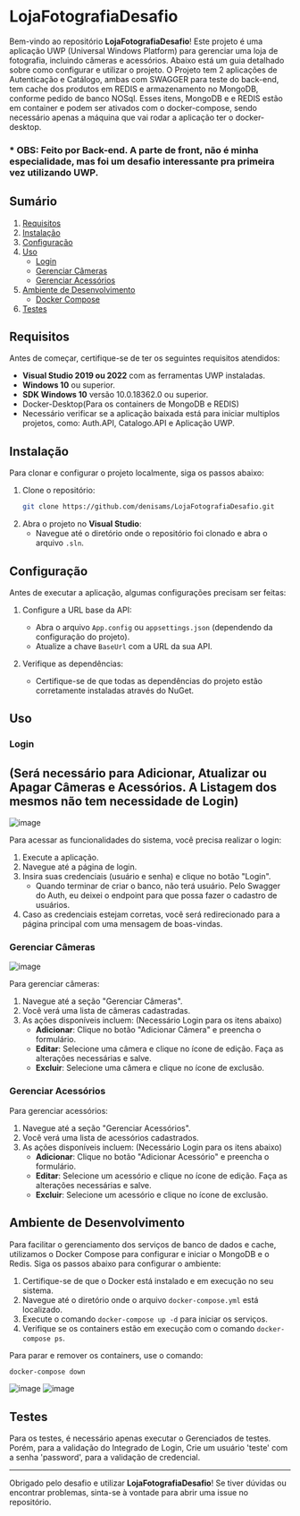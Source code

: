 # LojaFotografiaDesafio

Bem-vindo ao repositório **LojaFotografiaDesafio**! Este projeto é uma aplicação UWP (Universal Windows Platform) para gerenciar uma loja de fotografia, incluindo câmeras e acessórios. Abaixo está um guia detalhado sobre como configurar e utilizar o projeto. O Projeto tem 2 aplicações de Autenticação e Catálogo, ambas com SWAGGER para teste do back-end, tem cache dos produtos em REDIS e armazenamento no MongoDB, conforme pedido de banco NOSql. Esses itens, MongoDB e e REDIS estão em container e podem ser ativados com o docker-compose, sendo necessário apenas a máquina que vai rodar a aplicação ter o docker-desktop.

### * OBS: Feito por Back-end. A parte de front, não é minha especialidade, mas foi um desafio interessante pra primeira vez utilizando UWP.

## Sumário

1. [Requisitos](#requisitos)
2. [Instalação](#instalação)
3. [Configuração](#configuração)
4. [Uso](#uso)
   - [Login](#login)
   - [Gerenciar Câmeras](#gerenciar-câmeras)
   - [Gerenciar Acessórios](#gerenciar-acessórios)
5. [Ambiente de Desenvolvimento](#Ambiente-de-Desenvolvimento)
   - [Docker Compose](#docker-compose)
6. [Testes](#Testes)


## Requisitos

Antes de começar, certifique-se de ter os seguintes requisitos atendidos:

- **Visual Studio 2019 ou 2022** com as ferramentas UWP instaladas.
- **Windows 10** ou superior.
- **SDK Windows 10** versão 10.0.18362.0 ou superior.
- Docker-Desktop(Para os containers de MongoDB e REDIS)
- Necessário verificar se a aplicação baixada está para iniciar multiplos projetos, como: Auth.API, Catalogo.API e Aplicação UWP.

## Instalação

Para clonar e configurar o projeto localmente, siga os passos abaixo:

1. Clone o repositório:
   ```sh
   git clone https://github.com/denisams/LojaFotografiaDesafio.git
   ```
2. Abra o projeto no **Visual Studio**:
   - Navegue até o diretório onde o repositório foi clonado e abra o arquivo `.sln`.

## Configuração

Antes de executar a aplicação, algumas configurações precisam ser feitas:

1. Configure a URL base da API:
   - Abra o arquivo `App.config` ou `appsettings.json` (dependendo da configuração do projeto).
   - Atualize a chave `BaseUrl` com a URL da sua API.

2. Verifique as dependências:
   - Certifique-se de que todas as dependências do projeto estão corretamente instaladas através do NuGet.

## Uso

### Login 
## (Será necessário para Adicionar, Atualizar ou Apagar Câmeras e Acessórios.  A Listagem dos mesmos não tem necessidade de Login)
![image](https://github.com/user-attachments/assets/7d05a4e1-4a5d-4a9f-8b15-b9d3937fa9c3)


Para acessar as funcionalidades do sistema, você precisa realizar o login: 


1. Execute a aplicação.
2. Navegue até a página de login.
3. Insira suas credenciais (usuário e senha) e clique no botão "Login".
   - Quando terminar de criar o banco, não terá usuário.  Pelo Swagger do Auth, eu deixei o endpoint para que possa fazer o cadastro de usuários.    
5. Caso as credenciais estejam corretas, você será redirecionado para a página principal com uma mensagem de boas-vindas.

### Gerenciar Câmeras
![image](https://github.com/user-attachments/assets/d0096d02-e230-4abc-9715-9218701a960f)

Para gerenciar câmeras:

1. Navegue até a seção "Gerenciar Câmeras".
2. Você verá uma lista de câmeras cadastradas.
3. As ações disponíveis incluem: (Necessário Login para os itens abaixo)
   - **Adicionar**: Clique no botão "Adicionar Câmera" e preencha o formulário.
   - **Editar**: Selecione uma câmera e clique no ícone de edição. Faça as alterações necessárias e salve.
   - **Excluir**: Selecione uma câmera e clique no ícone de exclusão.

### Gerenciar Acessórios

Para gerenciar acessórios:

1. Navegue até a seção "Gerenciar Acessórios".
2. Você verá uma lista de acessórios cadastrados.
3. As ações disponíveis incluem: (Necessário Login para os itens abaixo)
   - **Adicionar**: Clique no botão "Adicionar Acessório" e preencha o formulário.
   - **Editar**: Selecione um acessório e clique no ícone de edição. Faça as alterações necessárias e salve.
   - **Excluir**: Selecione um acessório e clique no ícone de exclusão.

## Ambiente de Desenvolvimento

Para facilitar o gerenciamento dos serviços de banco de dados e cache, utilizamos o Docker Compose para configurar e iniciar o MongoDB e o Redis. Siga os passos abaixo para configurar o ambiente:

1. Certifique-se de que o Docker está instalado e em execução no seu sistema.
2. Navegue até o diretório onde o arquivo `docker-compose.yml` está localizado.
3. Execute o comando `docker-compose up -d` para iniciar os serviços.
4. Verifique se os containers estão em execução com o comando `docker-compose ps`.

Para parar e remover os containers, use o comando:
```sh
docker-compose down
```
![image](https://github.com/user-attachments/assets/b438149d-20c2-40e0-8e54-d89927c27bb2)
![image](https://github.com/user-attachments/assets/e1f787ea-1691-40b0-901f-6a248204a923)


## Testes

Para os testes, é necessário apenas executar o Gerenciados de testes.  Porém, para a validação do Integrado de Login, Crie um usuário 'teste' com a senha 'password', para a validação de credencial.

---

Obrigado pelo desafio e utilizar **LojaFotografiaDesafio**! Se tiver dúvidas ou encontrar problemas, sinta-se à vontade para abrir uma issue no repositório.
